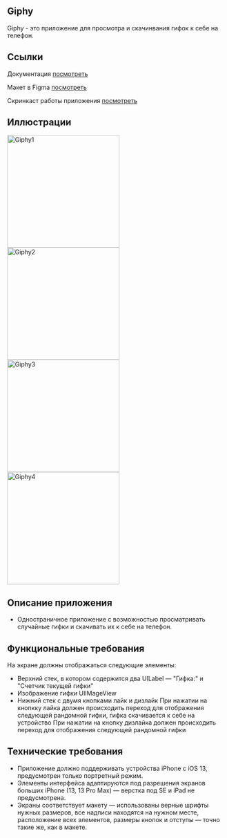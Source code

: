 ## **Giphy**

Giphy - это приложение для просмотра и скачинвания гифок к себе на телефон.

## **Ссылки**

Документация [посмотреть](https://developers.giphy.com/explorer/?)

Макет в Figma [посмотреть](https://www.figma.com/file/CFVmaTZ621FgTJHsr20sCG/Giphy-Quiz-(YP)?node-id=0%3A1&t=AyyunAewwqNoVniU-1)

Скринкаст работы приложения [посмотреть](https://disk.yandex.ru/i/t81Om062Su_emg)

## **Иллюстрации**
<img width="260" alt="Giphy1" src="https://github.com/LobanovaViktoria/Giphy/assets/110411999/7a8fe80e-0dd0-4367-877a-c0d112ae1529">   
<img width="260" alt="Giphy2" src="https://github.com/LobanovaViktoria/Giphy/assets/110411999/61107307-28b7-437c-b3be-444572598127">    
<img width="260" alt="Giphy3" src="https://github.com/LobanovaViktoria/Giphy/assets/110411999/8b365a1f-6cb4-4138-b401-692d18980a04">   
<img width="260" alt="Giphy4" src="https://github.com/LobanovaViktoria/Giphy/assets/110411999/30a9ef59-2dfd-49ff-8ea0-1dc94b8a6092">

## **Описание приложения**

-  Одностраничное приложение с возможностью просматривать случайные гифки и скачивать их к себе на телефон. 

## **Функциональные требования**

На экране должны отображаться следующие элементы: 
- Верхний стек, в котором содержится два UILabel — "Гифка:" и "Счетчик текущей гифки"
- Изображение гифки UIIMageView
- Нижний стек c двумя кнопками лайк и дизлайк
При нажатии на кнопкку лайка должен происходить переход для отображения следующей рандомной гифки, гифка скачивается к себе на устройство
При нажатии на кнопку дизлайка должен происходить переход для отображения следующей рандомной гифки

## **Технические требования**

- Приложение должно поддерживать устройства iPhone с iOS 13, предусмотрен только портретный режим.
- Элементы интерфейса адаптируются под разрешения экранов больших iPhone (13, 13 Pro Max) — верстка под SE и iPad не предусмотрена.
- Экраны соответствует макету — использованы верные шрифты нужных размеров, все надписи находятся на нужном месте, расположение всех элементов, размеры кнопок и отступы — точно такие же, как в макете.


